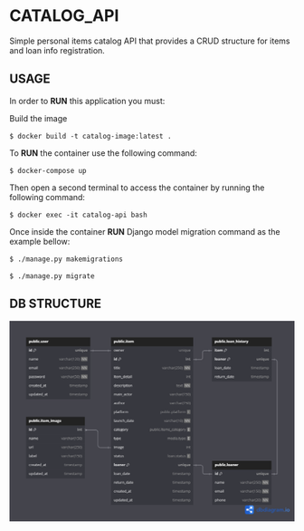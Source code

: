 # CATALOG_API

Simple personal items catalog API that provides a CRUD structure for items and loan info registration.

## USAGE

In order to **RUN** this application you must:

Build the image

```
$ docker build -t catalog-image:latest .
```

To **RUN** the container use the following command:

```
$ docker-compose up
```

Then open a second terminal to access the container by running the following command:

```
$ docker exec -it catalog-api bash
```

Once inside the container **RUN** Django model migration command as the example bellow:

```
$ ./manage.py makemigrations
```

```
$ ./manage.py migrate
```

## DB STRUCTURE

<img alt='DB Stucture' align='center' src='./img/item_catalog.png'>
